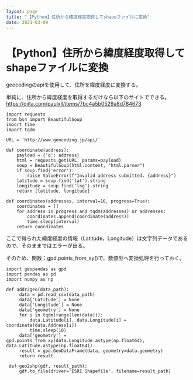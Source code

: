 ```yaml
---
layout: page
title: "【Python】住所から緯度経度取得してshapeファイルに変換"
date: 2021-03-09
---
```


# 【Python】住所から緯度経度取得してshapeファイルに変換

geocodingのapiを使用して、住所を緯度経度に変換する。

単純に、住所から緯度経度を取得するだけなら以下のサイトでできる。
https://qiita.com/paulxll/items/7bc4a5b0529a8d784673

```python:住所->緯度経度
import requests 
from bs4 import BeautifulSoup 
import time 
import tqdm 

URL = 'http://www.geocoding.jp/api/' 

def coordinate(address):    
    payload = {'q': address} 
    html = requests.get(URL, params=payload) 
    soup = BeautifulSoup(html.content, "html.parser") 
    if soup.find('error'): 
        raise ValueError(f"Invalid address submitted. {address}") 
    latitude = soup.find('lat').string 
    longitude = soup.find('lng').string 
    return [latitude, longitude] 

def coordinates(addresses, interval=10, progress=True): 
    coordinates = [] 
    for address in progress and tqdm(addresses) or addresses: 
        coordinates.append(coordinate(address)) 
        time.sleep(interval) 
    return coordinates
```

ここで得られた緯度経度の情報（Latitude，Longitude）は文字列データであるので、そのままではエラーが出る。

そのため、関数：gpd.points_from_xy()で、数値型へ変換処理を行っておく。

```python:緯度経度->shpファイル
import geopandas as gpd
import pandas as pd
import numpy as np

def addr2geo(data_path):
     data = pd.read_csv(data_path)
     data['Latitude'] = None
     data['Longitude'] = None
     data['geometry'] = None
     for i in tqdm(range(len(data))):
         data.Latitude[i], data.Longitude[i] = coordinate(data.Address[i])
         time.sleep(10)
     data['geometry'] = gpd.points_from_xy(data.Longitude.astype(np.float64), data.Latitude.astype(np.float64))
     result = gpd.GeoDataFrame(data, geometry=data.geometry)
     return result

 def geo2shp(gdf, result_path):
     gdf.to_file(driver='ESRI Shapefile', filename=result_path)
```